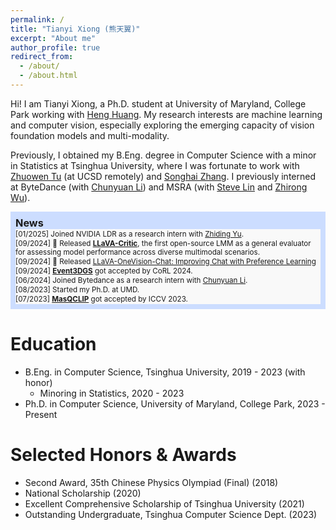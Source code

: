 ```yaml
---
permalink: /
title: "Tianyi Xiong (熊天翼)"
excerpt: "About me"
author_profile: true
redirect_from: 
  - /about/
  - /about.html
---
```


Hi! I am Tianyi Xiong, a Ph.D. student at University of Maryland, College Park working with [Heng Huang](https://scholar.google.com/citations?user=4OqLaDwAAAAJ&hl=en). My research interests are machine learning and computer vision, especially exploring the emerging capacity of vision foundation models and multi-modality.

Previously, I obtained my B.Eng. degree in Computer Science with a minor in Statistics at Tsinghua University, where I was fortunate to work with [Zhuowen Tu](https://pages.ucsd.edu/~ztu/) (at UCSD remotely) and [Songhai Zhang](https://www.cs.tsinghua.edu.cn/csen/info/1214/4073.htm). I previously interned at ByteDance (with [Chunyuan Li](https://chunyuan.li/)) and MSRA (with [Steve Lin](https://www.microsoft.com/en-us/research/people/stevelin/) and [Zhirong Wu](https://www.microsoft.com/en-us/research/people/wuzhiron/)).

<!-- <b>Research Interest:</b> machine learning, computer vision and multi-modality. -->
<!-- I am especially interested in adapting vision models into the open world with the general knowledge learnt jointly from other modalities.  -->

<div style="font-size:83%; background-color: #ccddff; padding:8px; margin-bottom: 13px;">
  <div>
    <b style="font-size: 140%">News</b>
  </div>

  <div style="max-height:200px; overflow-y: auto; background-color: #f9f9f9;">
  <p style="margin-top:1px; margin-bottom:1px">
    [01/2025] Joined NVIDIA LDR as a research intern with <a href="https://research.nvidia.com/person/zhiding-yu">Zhiding Yu</a>.
    </p>
    <p style="margin-top:1px; margin-bottom:1px">
    [09/2024] 🚀 Released <b><a href="https://llava-vl.github.io/blog/2024-10-03-llava-critic/">LLaVA-Critic</a></b>, the first open-source LMM as a general evaluator for assessing model performance across diverse multimodal scenarios.
    </p>
    <p style="margin-top:1px; margin-bottom:1px">
    [09/2024] 🚀 Released <a href="https://github.com/LLaVA-VL/LLaVA-NeXT/blob/main/docs/LLaVA_OneVision_Chat.md">LLaVA-OneVision-Chat: Improving Chat with Preference Learning</a>
    </p>
    <p style="margin-top:1px; margin-bottom:1px">
    [09/2024] <a href="https://arxiv.org/abs/2406.02972"><b>Event3DGS</b></a> got accepted by CoRL 2024. 
    </p>
    <p style="margin-top:1px; margin-bottom:1px">
    [06/2024] Joined Bytedance as a research intern with <a href="https://chunyuan.li/">Chunyuan Li</a>.
    </p>
    <p style="margin-top:1px; margin-bottom:1px">
    [08/2023] Started my Ph.D. at UMD.
    </p>
    <p style="margin-top:1px; margin-bottom:1px">
    [07/2023] <a href="https://openaccess.thecvf.com/content/ICCV2023/html/Xu_MasQCLIP_for_Open-Vocabulary_Universal_Image_Segmentation_ICCV_2023_paper.html"><b>MasQCLIP</b></a> got accepted by ICCV 2023. 
    </p>
  </div>
</div>
<!-- [07/2023] <b>Automatic Generation of Commercial Systems</b> got accepted by ACM MM23. -->




Education
======
<!-- * High School, Beijing No.4 High School, 2016 - 2019 -->
* B.Eng. in Computer Science, Tsinghua University, 2019 - 2023 (with honor)
  * Minoring in Statistics, 2020 - 2023 
* Ph.D. in Computer Science, University of Maryland, College Park, 2023 - Present

Selected Honors & Awards
======
* Second Award, 35th Chinese Physics Olympiad (Final) (2018)
* National Scholarship (2020)
* Excellent Comprehensive Scholarship of Tsinghua University (2021)
* Outstanding Undergraduate, Tsinghua Computer Science Dept. (2023)
<!-- * Person of The Year, Department of Computer Science and Technology (2022) -->




<!-- **Number of visitors since January 2023:**

<a href="https://www.freecounterstat.com" title="web counter"><img src="https://counter10.optistats.ovh/private/freecounterstat.php?c=rdgpxla8my1punwb2ljz5ey3sxpucw2f" border="0" title="web counter" alt="web counter"></a>  -->

<script type="text/javascript" id="clustrmaps" src="//cdn.clustrmaps.com/map_v2.js?cl=080808&w=500&t=tt&d=ed1O3VUhWicV-gqtsVI9SXYPS34TXIL_XqCAW8-77B0&co=ffffff&ct=808080&cmo=3acc3a&cmn=ff5353" style="margin-bottom:1px"></script>
